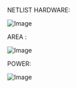 NETLIST HARDWARE:

![Image](https://github.com/user-attachments/assets/21a04841-95ef-42ff-a5e0-6b6b725f7b84)

AREA :

![Image](https://github.com/user-attachments/assets/78d49513-19a6-4aec-9cf7-4f9f92147b82)

POWER:

![Image](https://github.com/user-attachments/assets/30afe796-ef81-44c0-9c6d-89dc7efccbac)
